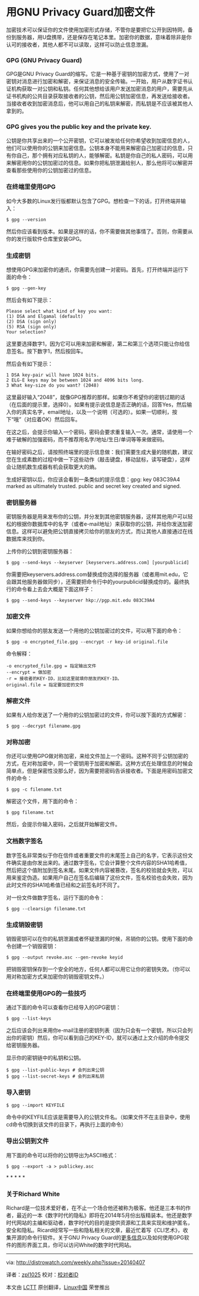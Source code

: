 用GNU Privacy Guard加密文件
================================================================================
加密技术可以保证你的文件使用加密形式存储，不管你是要把它公开到因特网，备份到服务器，用U盘携带，还是保存在笔记本里。加密你的数据，意味着除非是你认可的接收者，其他人都不可以读取，这样可以防止信息泄漏。

### GPG (GNU Privacy Guard) ###

GPG是GNU Privacy Guard的缩写。它是一种基于密钥的加密方式，使用了一对密钥对消息进行加密和解密，来保证消息的安全传输。一开始，用户从数字证书认证机构获取一对公钥和私钥。任何其他想给该用户发送加密消息的用户，需要先从证书机构的公共目录获取接收者的公钥，然后用公钥加密信息，再发送给接收者。当接收者收到加密消息后，他可以用自己的私钥来解密，而私钥是不应该被其他人拿到的。

### GPG gives you the public key and the private key. ###

公钥是你共享出来的一个公开密钥，它可以被发给任何你希望收到加密信息的人，他们可以使用你的公钥来加密信息。公钥本身不能用来解密自己加密过的信息，只有你自己，那个拥有对应私钥的人，能够解密。私钥是你自己的私人密码，可以用来解密用你的公钥加密过的信息。如果你把私钥泄漏给别人，那么他将可以解密并查看那些使用你的公钥加密过的信息。

### 在终端里使用GPG ###

如今大多数的Linux发行版都默认包含了GPG。想检查一下的话，打开终端并输入：

    $ gpg --version 

然后你应该看到版本。如果是这样的话，你不需要做其他事情了。否则，你需要从你的发行版软件仓库里安装GPG。

### 生成密钥 ###

想使用GPG来加密你的通讯，你需要先创建一对密码。首先，打开终端并运行下面的命令：

    $ gpg --gen-key 

然后会有如下提示：

    Please select what kind of key you want:
    (1) DSA and Elgamal (default)
    (2) DSA (sign only)
    (5) RSA (sign only)
    Your selection? 

这里要选择数字1，因为它可以用来加密和解密，第二和第三个选项只能让你给信息签名。按下数字1，然后按回车。

然后会有如下提示：

    1 DSA key-pair will have 1024 bits.
    2 ELG-E keys may be between 1024 and 4096 bits long.
    3 What key-size do you want? (2048) 

这里最好输入“2048”，就像GPG推荐的那样。如果你不希望你的密钥过期的话（在后面的提示里，选择0）。如果有提示说信息是否正确的话，回答Yes，然后输入你的真实名字，email地址，以及一个说明（可选的）。如果一切顺利，按下“哦”（对应着OK）然后回车。

在这之后，会提示你输入一个密码，密码会要求重复输入一次。通常，请使用一个难于破解的加强密码，而不推荐用名字/地址/生日/单词等等来做密码。

在输好密码之后，请按照终端里的提示信息做：我们需要生成大量的随机数，建议您在生成素数的过程中做一下这些动作（敲击键盘，移动鼠标，读写硬盘），这样会让随机数生成器有机会获取更大的熵。

生成好密钥以后，你应该会看到一条类似的提示信息：gpg: key 083C39A4 marked as ultimately trusted. public and secret key created and signed.

### 密钥服务器 ###

密钥服务器是用来发布你的公钥，并分发到其他密钥服务器，这样其他用户可以轻松的根据你数据库中的名字（或者e-mail地址）来获取你的公钥，并给你发送加密信息。这样可以避免把公钥直接拷贝给你的朋友的方式，而让其他人直接通过在线数据库来找到你。

上传你的公钥到密钥服务器：

    $ gpg --send-keys --keyserver [keyservers.address.com] [yourpublicid] 

你需要把keyservers.address.com替换成你选择的服务器（或者用mit.edu，它会跟其他服务器做同步），还需要把命令行中的yourpublicid替换成你的。最终执行的命令看上去会大概是下面这样子：

    $ gpg --send-keys --keyserver hkp://pgp.mit.edu 083C39A4 

### 加密文件 ###

如果你想给你的朋友发送一个用他的公钥加密过的文件，可以用下面的命令：

    $ gpg -o encrypted_file.gpg --encrypt -r key-id original.file 

命令解释：

    -o encrypted_file.gpg = 指定输出文件
    --encrypt = 做加密
    -r = 接收者的KEY-ID，比如这里就填你朋友的KEY-ID。
    original.file = 指定要加密的文件

### 解密文件 ###

如果有人给你发送了一个用你的公钥加密过的文件，你可以按下面的方式解密：

    $ gpg --decrypt filename.gpg 

### 对称加密 ###

你还可以使用GPG做对称加密，来给文件加上一个密码。这种不同于公钥加密的方式，在对称加密中，同一个密钥用于加密和解密。这种方式在处理信息的时候会简单点，但是保密性没那么好，因为需要把密码告诉接收者。下面是用密码加密文件的命令：

    $ gpg -c filename.txt 

解密这个文件，用下面的命令：

    $ gpg filename.txt 

然后，会提示你输入密码，之后就开始解密文件。

### 文档数字签名 ###

数字签名非常类似于你在信件或者重要文件的末尾签上自己的名字，它表示这份文件确实是由你发出来的。通过数字签名，它会计算整个文件内容的SHA1哈希值，然后把这个值附加到签名末尾。如果文件内容被篡改，签名的校验就会失败，可以用来鉴定伪造。如果用户自己在签名后编辑了这份文件，签名校验也会失败，因为此时文件的SHA1哈希值已经和之前签名时不同了。

对一份文件做数字签名，运行下面的命令：

    $ gpg --clearsign filename.txt 


### 生成销毁密钥 ###

销毁密钥可以在你的私钥泄漏或者怀疑泄漏的时候，吊销你的公钥。使用下面的命令创建一个销毁密钥：

    $ gpg --output revoke.asc --gen-revoke keyid 

把销毁密钥保存到一个安全的地方，任何人都可以用它让你的密钥失效。（你可以用对称加密方式来加密你的销毁密钥文件。）

### 在终端里使用GPG的一些技巧 ###

通过下面的命令可以查看你已经导入的GPG密钥：

    $ gpg --list-keys 

之后应该会列出来用你e-mail注册的密钥列表（因为只会有一个密钥，所以只会列出你的密钥）然后，你可以看到自己的KEY-ID，就可以通过上文介绍的命令提交给密钥服务器。

显示你的密钥链中的私钥和公钥。

    $ gpg --list-public-keys # 会列出来公钥
    $ gpg --list-secret-keys # 会列出来私钥

### 导入密钥 ###

    $ gpg --import KEYFILE 

命令中的KEYFILE应该是需要导入的公钥文件名。（如果文件不在主目录中，使用cd命令切换到该文件的目录下，再执行上面的命令）

### 导出公钥到文件 ###

用下面的命令可以将你的公钥导出为ASCII格式：

    $ gpg --export -a > publickey.asc 

\* * * * *
### 关于Richard White ###

Richard是一位技术爱好者，在不止一个场合他还被称为极客。他还是三本书的作者，最近的一本《数字时代的隐私》即将在2014年5月份出版精装本。他还是数字时代网站的主编和驱动者，数字时代的目的是提供资源和工具来实现和维护匿名，安全和隐私。Ricard经常写一些和隐私相关的文章，最近忙着写《CLI艺术》，收集开源的命令行软件。关于GNU Privacy Guard的[更多信息][1]以及如何使用GPG软件的图形界面工具，你可以访问White的数字时代网站。

--------------------------------------------------------------------------------

via: http://distrowatch.com/weekly.php?issue=20140407

译者：[zpl1025](https://github.com/zpl1025) 校对：[校对者ID](https://github.com/校对者ID)

本文由 [LCTT](https://github.com/LCTT/TranslateProject) 原创翻译，[Linux中国](http://linux.cn/) 荣誉推出

[1]:http://digital-era.net/gpa-gnu-privacy-assistant/
